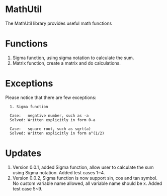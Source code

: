 # MathUtil
The MathUtil library provides useful math functions

# Functions

   1. Sigma function, using sigma notation to calculate the sum.
   2. Matrix function, create a matrix and do calculations.

# Exceptions
Please notice that there are few exceptions:  
   
      1. Sigma function  

      Case:   negative number, such as -a  
      Solved: Written explicitly in form 0-a  
      
      Case:   square root, such as sqrt(a)  
      Solved: Written explicitly in form a^(1/2)  

# Updates

   1. Version 0.0.1, added Sigma function, allow user to calculate the sum using Sigma notation. Added test cases 1~4.  
   2. Version 0.0.2, Sigma function is now support sin, cos and tan symbol. No custom variable name allowed, all variable name should be x. Added test case 5~9.  
